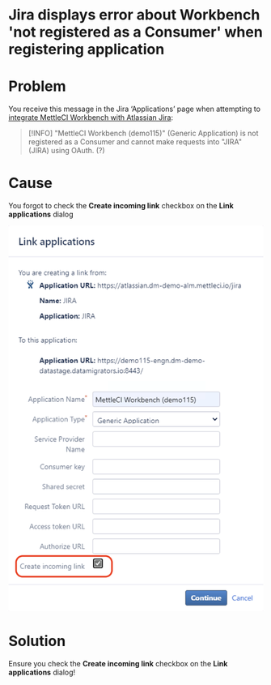 # Jira displays error about Workbench 'not registered as a Consumer' when registering application

# Problem

You receive this message in the Jira ‘Applications’ page when attempting to [integrate MettleCI Workbench with Atlassian Jira](https://datamigrators.atlassian.net/wiki/spaces/MCIDOC/pages/1507328025/Integrating+Atlassian+Jira+with+MettleCI+Workbench):

> [!INFO]
> "MettleCI Workbench (demo115)" (Generic Application) is not
> registered as a Consumer and cannot make requests into "JIRA"
> (JIRA) using OAuth. (?)

# Cause

You forgot to check the **Create incoming link** checkbox on the **Link applications** dialog

![](./attachments/image-20220802-045620.png)

# Solution

Ensure you check the **Create incoming link** checkbox on the **Link applications** dialog!